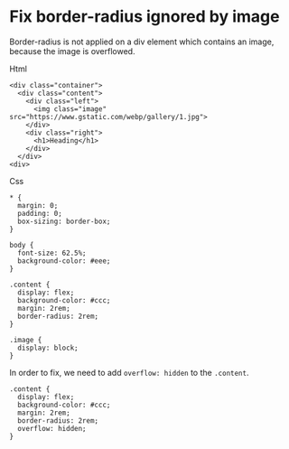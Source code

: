 # Fix border-radius ignored by image

Border-radius is not applied on a div element which contains an image, because the image is overflowed.

Html

```
<div class="container">
  <div class="content">
    <div class="left">
      <img class="image" src="https://www.gstatic.com/webp/gallery/1.jpg">
    </div>
    <div class="right">
      <h1>Heading</h1>
    </div>
  </div>
<div>
```

Css

```
* {
  margin: 0;
  padding: 0;
  box-sizing: border-box;
}

body {
  font-size: 62.5%;
  background-color: #eee;
}

.content {
  display: flex;
  background-color: #ccc;
  margin: 2rem;
  border-radius: 2rem;
}

.image {
  display: block;
}
```

In order to fix, we need to add `overflow: hidden` to the `.content`.

```
.content {
  display: flex;
  background-color: #ccc;
  margin: 2rem;
  border-radius: 2rem;
  overflow: hidden;
}
```
